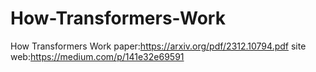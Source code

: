 # How-Transformers-Work
How Transformers Work
paper:https://arxiv.org/pdf/2312.10794.pdf
site web:https://medium.com/p/141e32e69591
